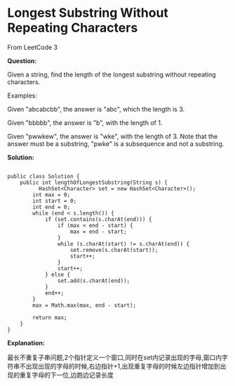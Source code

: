 # Longest Substring Without Repeating Characters

From LeetCode 3

**Question:**

Given a string, find the length of the longest substring without repeating characters.

Examples:

Given "abcabcbb", the answer is "abc", which the length is 3.

Given "bbbbb", the answer is "b", with the length of 1.

Given "pwwkew", the answer is "wke", with the length of 3. Note that the answer must be a substring, "pwke" is a subsequence and not a substring.



**Solution:**

```

public class Solution {
    public int lengthOfLongestSubstring(String s) {
          HashSet<Character> set = new HashSet<Character>();
        int max = 0;
        int start = 0;
        int end = 0;
        while (end < s.length()) {
            if (set.contains(s.charAt(end))) {
                if (max < end - start) {
                    max = end - start;
                }
                while (s.charAt(start) != s.charAt(end)) {
                    set.remove(s.charAt(start));
                    start++;
                }
                start++;
            } else {
                set.add(s.charAt(end));
            }
            end++;
        }
        max = Math.max(max, end - start);

        return max;
    }
}

```


**Explanation:**

最长不重复子串问题,2个指针定义一个窗口,同时在set内记录出现的字母,窗口内字符串不出现出现的字母的时候,右边指针+1,出现重复字母的时候左边指针增加到出现的重复字母的下一位,边跑边记录长度